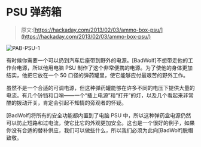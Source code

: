# PSU 弹药箱

> 原文:[https://hackaday.com/2013/02/03/ammo-box-psu/](https://hackaday.com/2013/02/03/ammo-box-psu/)

![PAB-PSU-1](../Images/52575bacc74014790143b205425e94ed.png)

有时候你需要一个可以扔到汽车后座带到野外的电源。[BadWolf]不想带走他的工作台电源，所以他用电脑 PSU 制作了这个非常便携的电源。为了使他的身体更加结实，他把它放在一个 50 口径的弹药罐里，使它能够应付最艰苦的野外工作。

虽然不是一个合适的可调电源，但这种弹药罐能够在许多不同的电压下提供大量的电流。有几个铃铛和口哨——一个“插上电源”和“打开”的灯，以及几个看起来非常酷的拨动开关，肯定会引起不知情的旁观者的怀疑。

[BadWolf]将所有的安全功能都内置到了电脑 PSU 中，所以这种弹药盒电源仍然可以防止短路和过电流，使它比它的外观更加安全。这也是一个很好的例子，如果你没有合适的替补供应，我们可以做些什么，所以我们必须为此向[BadWolf]脱帽致敬。
